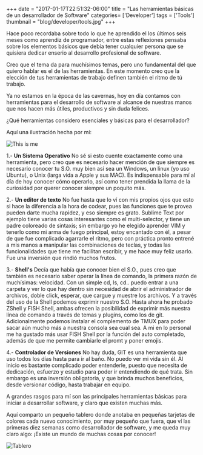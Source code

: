 +++
date = "2017-01-17T22:51:32-06:00"
title = "Las herramientas básicas de un desarrollador de Software"
categories= ['Developer']
tags = ['Tools']
thumbnail = "blog/developer/tools.jpg"
+++


Hace poco recordaba sobre todo lo que he aprendido el los últimos seis meses como aprendiz de programador, entre estas reflexiones pensaba sobre los elementos básicos que debía tener cualquier persona que se quisiera dedicar enserio al desarrollo profesional de software.

Creo que el tema da para muchísimos temas, pero uno fundamental del que quiero hablar es el de las herramientas. En este momento creo que la elección de tus herramientas de trabajo definen también el ritmo de tú trabajo.

Ya no estamos en la época de las cavernas, hoy en día contamos con herramientas para el desarrollo de software al alcance de nuestras manos que nos hacen más útiles, productivos y sin duda felices.

¿Qué herramientas considero esenciales y básicas para el desarrollador?

Aquí una ilustración hecha por mí:

![This is me][1]


1.- **Un Sistema Operativo** No sé si esto cuente exactamente como una herramienta, pero creo que es necesario hacer mención de que siempre es necesario conocer tu S.O. muy bien así sea un Windows, un linux (yo uso Ubuntu), o Unix (larga vida a Apple y sus MAC). Es indispensable para mí al día de hoy conocer cómo operarlo, así como tener prendida la llama de la curiosidad por querer conocer siempre un poquito más.

2.- **Un editor de texto** No fue hasta que lo ví con mis propios ojos que esto si hace la diferencia a la hora de codear, pues las funciones que te provea pueden darte mucha rapidez, y eso siempre es grato. Sublime Text por ejemplo tiene varias cosas interesantes como el multi-selector, y tiene un padre coloreado de sintaxis; sin embargo yo he elegido aprender VIM y tenerlo como mi arma de fuego principal, estoy encantado con él, a pesar de que fue complicado agarrarle el ritmo, pero con práctica pronto entrené a mis manos a manipular las combinaciones de teclas, y todas las funcionalidades que tiene me facilitan escribir, y me hace muy feliz usarlo. Fue una inversión que rindió muchos frutos.

3.- **Shell's** Decía que había que conocer bien el S.O., pues creo que también es necesario saber operar la línea de comando, la primera razón de muchísimas: velocidad. Con un simple cd, ls, cd.. puedo entrar a una carpeta y ver lo que hay dentro sin necesidad de abrir el administrador de archivos, doble click, esperar, que cargue y muestre los archivos. Y a través del uso de la Shell podemos exprimir nuestro S.O. Hasta ahora he probado ZShell y FISH Shell, ambas ofrecen la posibilidad de exprimir más nuestra línea de comando a través de temas y plugins, como los de git. Adicionalmente podemos instalar el complemento de TMUX para poder sacar aún mucho más a nuestra consola sea cual sea. A mi en lo personal me ha gustado más usar FISH Shell por la función del auto completado, además de que me permite cambiarle el promt y poner emojis.

4.- **Controlador de Versiones** No hay duda, GIT es una herramienta que uso todos los días hasta para ir al baño. No puedo ver mi vida sin él. Al inicio es bastante complicado poder entenderle, puesto que necesita de dedicación, esfuerzo y estudio para poder ir entendiendo de qué trata. Sin embargo es una inversión obligatoria, y que brinda muchos beneficios, desde versionar código, hasta trabajar en equipo.

A grandes rasgos para mí son las principales herramientas básicas para iniciar a desarrollar software, y claro que existen muchas más.

Aquí comparto un pequeño tablero donde anotaba en pequeñas tarjetas de colores cada nuevo conocimiento, por muy pequeño que fuera, que ví las primeras diez semanas como desarrollador de software, y me queda muy claro algo: ¡Existe un mundo de muchas cosas por conocer!

![Tablero][2]

[1]: /blog/developer/tools.jpg
[2]: /blog/post.png







